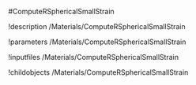 <!-- MOOSE Object Documentation Stub: Remove this when content is added. -->
#ComputeRSphericalSmallStrain

!description /Materials/ComputeRSphericalSmallStrain

!parameters /Materials/ComputeRSphericalSmallStrain

!inputfiles /Materials/ComputeRSphericalSmallStrain

!childobjects /Materials/ComputeRSphericalSmallStrain

